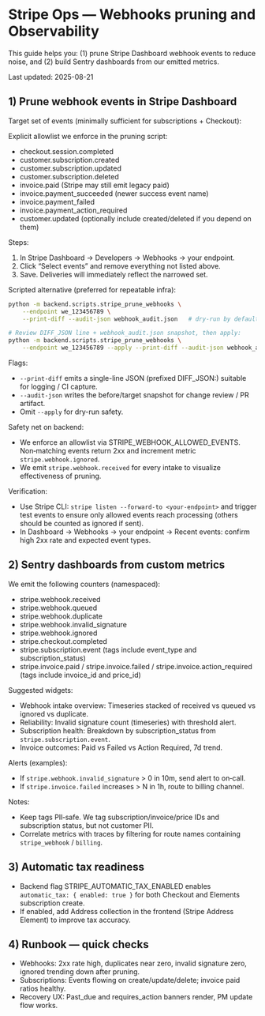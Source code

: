 # Stripe Ops — Webhooks pruning and Observability

This guide helps you: (1) prune Stripe Dashboard webhook events to reduce noise, and (2) build Sentry dashboards from our emitted metrics.

Last updated: 2025-08-21

## 1) Prune webhook events in Stripe Dashboard

Target set of events (minimally sufficient for subscriptions + Checkout):

Explicit allowlist we enforce in the pruning script:

- checkout.session.completed
- customer.subscription.created
- customer.subscription.updated
- customer.subscription.deleted
- invoice.paid (Stripe may still emit legacy paid)
- invoice.payment_succeeded (newer success event name)
- invoice.payment_failed
- invoice.payment_action_required
- customer.updated (optionally include created/deleted if you depend on them)

Steps:

1. In Stripe Dashboard → Developers → Webhooks → your endpoint.
2. Click “Select events” and remove everything not listed above.
3. Save. Deliveries will immediately reflect the narrowed set.

Scripted alternative (preferred for repeatable infra):

```bash
python -m backend.scripts.stripe_prune_webhooks \
	--endpoint we_123456789 \
	--print-diff --audit-json webhook_audit.json   # dry-run by default

# Review DIFF_JSON line + webhook_audit.json snapshot, then apply:
python -m backend.scripts.stripe_prune_webhooks \
	--endpoint we_123456789 --apply --print-diff --audit-json webhook_audit_post.json
```

Flags:

- `--print-diff` emits a single-line JSON (prefixed DIFF_JSON:) suitable for logging / CI capture.
- `--audit-json` writes the before/target snapshot for change review / PR artifact.
- Omit `--apply` for dry-run safety.

Safety net on backend:

- We enforce an allowlist via STRIPE_WEBHOOK_ALLOWED_EVENTS. Non‑matching events return 2xx and increment metric `stripe.webhook.ignored`.
- We emit `stripe.webhook.received` for every intake to visualize effectiveness of pruning.

Verification:

- Use Stripe CLI: `stripe listen --forward-to <your-endpoint>` and trigger test events to ensure only allowed events reach processing (others should be counted as ignored if sent).
- In Dashboard → Webhooks → your endpoint → Recent events: confirm high 2xx rate and expected event types.

## 2) Sentry dashboards from custom metrics

We emit the following counters (namespaced):

- stripe.webhook.received
- stripe.webhook.queued
- stripe.webhook.duplicate
- stripe.webhook.invalid_signature
- stripe.webhook.ignored
- stripe.checkout.completed
- stripe.subscription.event (tags include event_type and subscription_status)
- stripe.invoice.paid / stripe.invoice.failed / stripe.invoice.action_required (tags include invoice_id and price_id)

Suggested widgets:

- Webhook intake overview: Timeseries stacked of received vs queued vs ignored vs duplicate.
- Reliability: Invalid signature count (timeseries) with threshold alert.
- Subscription health: Breakdown by subscription_status from `stripe.subscription.event`.
- Invoice outcomes: Paid vs Failed vs Action Required, 7d trend.

Alerts (examples):

- If `stripe.webhook.invalid_signature` > 0 in 10m, send alert to on‑call.
- If `stripe.invoice.failed` increases > N in 1h, route to billing channel.

Notes:

- Keep tags PII‑safe. We tag subscription/invoice/price IDs and subscription status, but not customer PII.
- Correlate metrics with traces by filtering for route names containing `stripe_webhook` / `billing`.

## 3) Automatic tax readiness

- Backend flag STRIPE_AUTOMATIC_TAX_ENABLED enables `automatic_tax: { enabled: true }` for both Checkout and Elements subscription create.
- If enabled, add Address collection in the frontend (Stripe Address Element) to improve tax accuracy.

## 4) Runbook — quick checks

- Webhooks: 2xx rate high, duplicates near zero, invalid signature zero, ignored trending down after pruning.
- Subscriptions: Events flowing on create/update/delete; invoice paid ratios healthy.
- Recovery UX: Past_due and requires_action banners render, PM update flow works.
